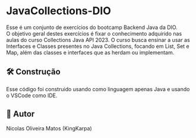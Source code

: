 # JavaCollections-DIO
Esse é um conjunto de exercícios do bootcamp Backend Java da DIO. <br>
O objetivo geral destes exercícios é fixar o conhecimento adquirido nas aulas do curso Collections Java API 2023. O curso busca ensinar a usar as Interfaces e Classes presentes no Java Collections, focando em List, Set e Map, além das classes e interfaces que as herdam ou implementam.

## :hammer_and_wrench: Construção
Esse código foi construido usando como linguagem apenas Java e usando o VSCode como IDE.

## :dragon_face: Autor
Nicolas Oliveira Matos (KingKarpa)